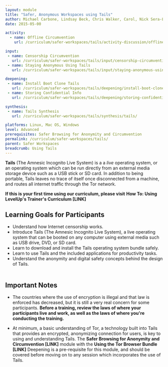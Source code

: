 ```yaml
---
layout: module
title: "Safer, Anonymous Workspaces using Tails"
author: Michael Carbone, Lindsay Beck, Chris Walker, Carol, Nick Sera-Leyva
date: 2015-05-00

activity:
  - name: Offline Circumvention
    url: /curriculum/safer-workspaces/tails/activity-discussion/offline-circumvention/

input:
 - name: Censorship Circumvention
   url: /curriculum/safer-workspaces/tails/input/censorship-circumvention/
 - name: Staying Anonymous Using Tails
   url: /curriculum/safer-workspaces/tails/input/staying-anonymous-using-tails/

deepening:
 - name: Install Boot Clone Tails
   url: /curriculum/safer-workspaces/tails/deepening/install-boot-clone/
 - name: Storing Confidential Info
   url: /curriculum/safer-workspaces/tails/deepening/storing-confidential-info/

synthesis:
 - name: Tails Synthesis
   url: /curriculum/safer-workspaces/tails/synthesis/tails/

platforms: Linux, Mac OS, Windows
level: Advanced
prerequisites: Safer Browsing for Anonymity and Circumvention
permalink: /curriculum/safer-workspaces/tails/
parent: Safer Workspaces
breadcrumb: Using Tails
---
```

**Tails** (The Amnesic Incognito Live System) is a a *live* operating system, or an operating system which can be run directly from an external media storage device such as a USB stick or SD card. In addition to being portable, Tails leaves no trace of itself once disconnected from a machine, and routes all internet traffic through the Tor network.

**If this is your first time using our curriculum, please visit** **How To: Using LevelUp's Trainer's Curriculum [LINK]**

## Learning Goals for Participants ##
- Understand how Internet censorship works.
- Introduce Tails (The Amnesic Incognito Live System), a live operating system that can be booted on any computer using external media such as USB drive, DVD, or SD card.
- Learn to download and install the Tails operating system bundle safely.
- Learn to use Tails and the included applications for productivity tasks.
- Understand the anonymity and digital safety concepts behind the design of Tails.
<br><br>


## Important Notes ##

- The countries where the use of encryption is illegal and that law is enforced has decreased, but it is still a very real concern for some participants. **Before a training, review the laws of where your participants live and work, as well as the laws of where you're conducting the training.**

- At minimum, a basic understanding of Tor, a technology built into Tails that provides an encrypted, anonymizing connection for users, is key to using and understanding Tails. The **Safer Browsing for Anonymity and Circumvention [LINK]** module with the **Using the Tor Browser Bundle  [LINK]** Deepening is a pre-requisite for this module, and should be covered before moving on to any session which incorporates the use of Tails.
